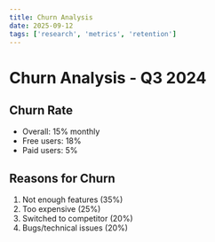 ```yaml
---
title: Churn Analysis
date: 2025-09-12
tags: ['research', 'metrics', 'retention']
---
```


# Churn Analysis - Q3 2024

## Churn Rate
- Overall: 15% monthly
- Free users: 18%
- Paid users: 5%

## Reasons for Churn
1. Not enough features (35%)
2. Too expensive (25%)
3. Switched to competitor (20%)
4. Bugs/technical issues (20%)
